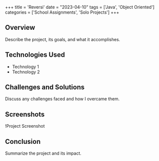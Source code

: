 +++
title = 'Reversi'
date = "2023-04-10"
tags = ['Java', 'Object Oriented']
categories = ['School Assignments', 'Solo Projects']
+++

## Overview
Describe the project, its goals, and what it accomplishes.

## Technologies Used
- Technology 1
- Technology 2

## Challenges and Solutions
Discuss any challenges faced and how I overcame them.

## Screenshots
!Project Screenshot

## Conclusion
Summarize the project and its impact.
